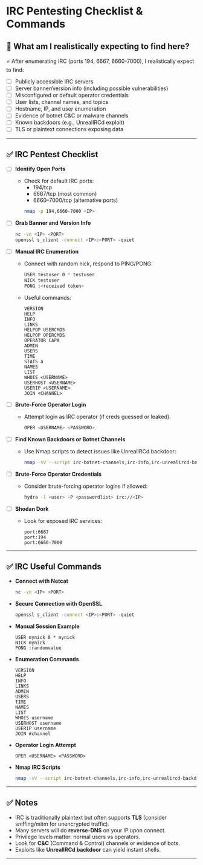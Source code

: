 # IRC Pentesting Checklist & Commands

## 🎯 What am I realistically expecting to find here?

⭐ After enumerating IRC (ports 194, 6667, 6660-7000), I realistically expect to find:

- [ ] Publicly accessible IRC servers
- [ ] Server banner/version info (including possible vulnerabilities)
- [ ] Misconfigured or default operator credentials
- [ ] User lists, channel names, and topics
- [ ] Hostname, IP, and user enumeration
- [ ] Evidence of botnet C&C or malware channels
- [ ] Known backdoors (e.g., UnrealIRCd exploit)
- [ ] TLS or plaintext connections exposing data

---

## ✅ IRC Pentest Checklist

- [ ] **Identify Open Ports**
  - Check for default IRC ports:
    - 194/tcp
    - 6667/tcp (most common)
    - 6660–7000/tcp (alternative ports)
    ```bash
    nmap -p 194,6660-7000 <IP>
    ```

- [ ] **Grab Banner and Version Info**
    ```bash
    nc -vn <IP> <PORT>
    openssl s_client -connect <IP>:<PORT> -quiet
    ```

- [ ] **Manual IRC Enumeration**
  - Connect with random nick, respond to PING/PONG.
    ```bash
    USER testuser 0 * testuser
    NICK testuser
    PONG :<received token>
    ```
  - Useful commands:
    ```
    VERSION
    HELP
    INFO
    LINKS
    HELPOP USERCMDS
    HELPOP OPERCMDS
    OPERATOR CAPA
    ADMIN
    USERS
    TIME
    STATS a
    NAMES
    LIST
    WHOIS <USERNAME>
    USERHOST <USERNAME>
    USERIP <USERNAME>
    JOIN <CHANNEL>
    ```

- [ ] **Brute-Force Operator Login**
  - Attempt login as IRC operator (if creds guessed or leaked).
    ```bash
    OPER <USERNAME> <PASSWORD>
    ```

- [ ] **Find Known Backdoors or Botnet Channels**
  - Use Nmap scripts to detect issues like UnrealIRCd backdoor:
    ```bash
    nmap -sV --script irc-botnet-channels,irc-info,irc-unrealircd-backdoor -p 194,6660-7000 <IP>
    ```

- [ ] **Brute-Force Operator Credentials**
  - Consider brute-forcing operator logins if allowed:
    ```bash
    hydra -l <user> -P <passwordlist> irc://<IP>
    ```

- [ ] **Shodan Dork**
  - Look for exposed IRC services:
    ```
    port:6667
    port:194
    port:6660-7000
    ```

---

## ✅ IRC Useful Commands

- **Connect with Netcat**
    ```bash
    nc -vn <IP> <PORT>
    ```

- **Secure Connection with OpenSSL**
    ```bash
    openssl s_client -connect <IP>:<PORT> -quiet
    ```

- **Manual Session Example**
    ```
    USER mynick 0 * mynick
    NICK mynick
    PONG :randomvalue
    ```

- **Enumeration Commands**
    ```
    VERSION
    HELP
    INFO
    LINKS
    ADMIN
    USERS
    TIME
    NAMES
    LIST
    WHOIS username
    USERHOST username
    USERIP username
    JOIN #channel
    ```

- **Operator Login Attempt**
    ```
    OPER <USERNAME> <PASSWORD>
    ```

- **Nmap IRC Scripts**
    ```bash
    nmap -sV --script irc-botnet-channels,irc-info,irc-unrealircd-backdoor -p 194,6660-7000 <IP>
    ```

---

## ✅ Notes

- IRC is traditionally plaintext but often supports **TLS** (consider sniffing/mitm for unencrypted traffic).
- Many servers will do **reverse-DNS** on your IP upon connect.
- Privilege levels matter: normal users vs operators.
- Look for **C&C** (Command & Control) channels or evidence of bots.
- Exploits like **UnrealIRCd backdoor** can yield instant shells.

---
